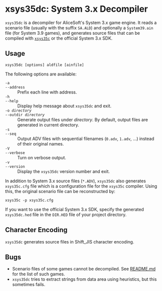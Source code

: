 # xsys35dc: System 3.x Decompiler
`xsys35dc` is a decompiler for AliceSoft's System 3.x game engine. It reads a scenario file (usually with the suffix `SA.ALD`) and optionally a `System39.ain` file (for System 3.9 games), and generates source files that can be compiled with [`xsys35c`](xsys35c.md) or the official System 3.x SDK.

## Usage
```
xsys35dc [options] aldfile [ainfile]
```
The following options are available:
<dl>
  <dt><code>-a</code>
  <br/><code>--address</code></dt>
  <dd>Prefix each line with address.</dd>

  <dt><code>-h</code>
  <br/><code>--help</code></dt>
  <dd>Display help message about <code>xsys35dc</code> and exit.</dd>

  <dt><code>-o <var>directory</var></code>
  <br/><code>--outdir <var>directory</var></code></dt>
  <dd>Generate output files under <var>directory</var>. By default, output files are generated in current directory.</dd>

  <dt><code>-s</code>
  <br/><code>--seq</code></dt>
  <dd>Output ADV files with sequential filenames (<code>0.adv</code>, <code>1.adv</code>, ...) instead of their original names.</dd>

  <dt><code>-V</code>
  <br/><code>--verbose</code></dt>
  <dd>Turn on verbose output.</dd>

  <dt><code>-v</code>
  <br/><code>--version</code></dt>
  <dd>Display the <code>xsys35dc</code> version number and exit.</dd>
</dl>

In addition to System 3.x source files (`*.ADV`), `xsys35dc` also generates `xsys35c.cfg` file which is a configuration file for the `xsys35c` compiler. Using this, the original scenario file can be reconstructed by:
```
xsys35c -p xsys35c.cfg
```

If you want to use the official System 3.x SDK, specify the generated `xsys35dc.hed` file in the `DIR.HED` file of your project directory.

## Character Encoding
`xsys35dc` generates source files in Shift_JIS character encoding.

## Bugs
- Scenario files of some games cannot be decompiled. See [README.md](../README.md) for the list of such games.
- `xsys35dc` tries to extract strings from data area using heuristics, but this sometimes fails.
